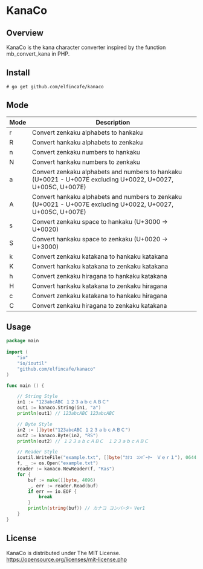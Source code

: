 # KanaCo

## Overview
KanaCo is the kana character converter inspired by the function mb_convert_kana in PHP.

## Install

    # go get github.com/elfincafe/kanaco

## Mode

|Mode|Description|
|-|-|
|r|Convert zenkaku alphabets to hankaku|
|R|Convert hankaku alphabets to zenkaku|
|n|Convert zenkaku numbers to hankaku|
|N|Convert hankaku numbers to zenkaku|
|a|Convert zenkaku alphabets and numbers to hankaku (U+0021 - U+007E excluding U+0022, U+0027, U+005C, U+007E)|
|A|Convert hankaku alphabets and numbers to zenkaku (U+0021 - U+007E excluding U+0022, U+0027, U+005C, U+007E)|
|s|Convert zenkaku space to hankaku (U+3000 -> U+0020)|
|S|Convert hankaku space to zenkaku (U+0020 -> U+3000)|
|k|Convert zenkaku katakana to hankaku katakana|
|K|Convert hankaku katakana to zenkaku katakana|
|h|Convert zenkaku hiragana to hankaku katakana|
|H|Convert hankaku katakana to zenkaku hiragana|
|c|Convert zenkaku katakana to hankaku hiragana|
|C|Convert zenkaku hiragana to zenkaku katakana|

## Usage
```go
package main
	
import (
    "io"
    "io/ioutil"
    "github.com/elfincafe/kanaco"
)

func main () {

    // String Style
    in1 := "123abcABC １２３ａｂｃＡＢＣ"
    out1 := kanaco.String(in1, "a")
    println(out1) // 123abcABC 123abcABC

    // Byte Style
    in2 := []byte("123abcABC １２３ａｂｃＡＢＣ")
    out2 := kanaco.Byte(in2, "RS")
    println(out2) // １２３ａｂｃＡＢＣ　１２３ａｂｃＡＢＣ

    // Reader Style
    ioutil.WriteFile("example.txt", []byte("ｶﾅｺ　ｺﾝﾊﾞｰﾀｰ　Ｖｅｒ１"), 0644)
    f, _ := os.Open("example.txt")
    reader := kanaco.NewReader(f, "Kas")
    for {
        buf := make([]byte, 4096)
        _, err := reader.Read(buf)
        if err == io.EOF {
            break
        }
        println(string(buf)) // カナコ コンバｰタｰ Ver1
    }
}
```

## License
KanaCo is distributed under The MIT License.  
https://opensource.org/licenses/mit-license.php

